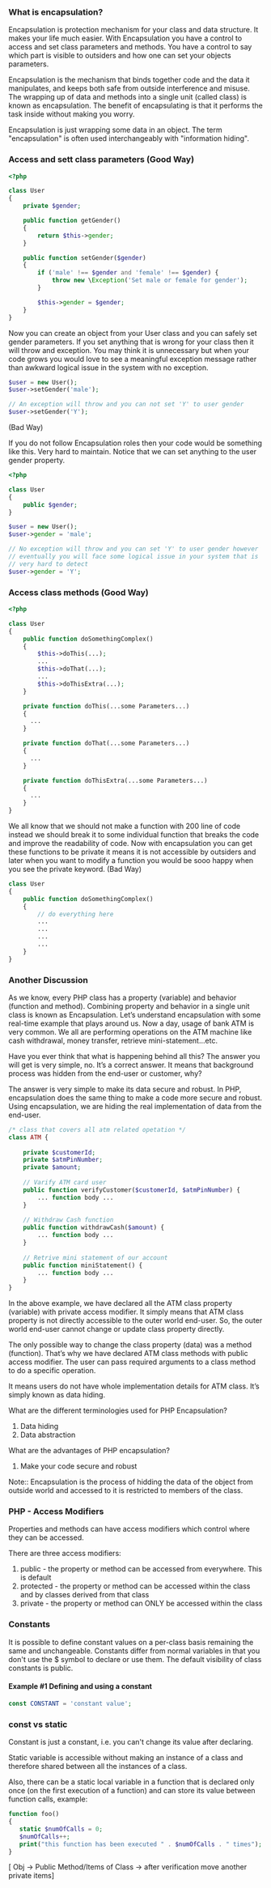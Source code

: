 ### What is encapsulation?
Encapsulation is protection mechanism for your class and data structure. It makes your life much easier. With Encapsulation you have a control to access and set class parameters and methods. You have a control to say which part is visible to outsiders and how one can set your objects parameters.

Encapsulation is the mechanism that binds together code and the data it manipulates, and keeps both safe from outside interference and misuse. The wrapping up of data and methods into a single unit (called class) is known as encapsulation. The benefit of encapsulating is that it performs the task inside without making you worry.

Encapsulation is just wrapping some data in an object. The term "encapsulation" is often used interchangeably with "information hiding".

### Access and sett class parameters (Good Way)

```php
<?php

class User
{
    private $gender;

    public function getGender()
    {
        return $this->gender;
    }

    public function setGender($gender)
    {
        if ('male' !== $gender and 'female' !== $gender) {
            throw new \Exception('Set male or female for gender');
        }

        $this->gender = $gender;
    }
}
```
Now you can create an object from your User class and you can safely set gender parameters. If you set anything that is wrong for your class then it will throw and exception. You may think it is unnecessary but when your code grows you would love to see a meaningful exception message rather than awkward logical issue in the system with no exception.
```php
$user = new User();
$user->setGender('male');

// An exception will throw and you can not set 'Y' to user gender
$user->setGender('Y');
```
(Bad Way)

If you do not follow Encapsulation roles then your code would be something like this. Very hard to maintain. Notice that we can set anything to the user gender property.
```php
<?php

class User
{
    public $gender;
}

$user = new User();
$user->gender = 'male';

// No exception will throw and you can set 'Y' to user gender however 
// eventually you will face some logical issue in your system that is 
// very hard to detect
$user->gender = 'Y';
```

### Access class methods (Good Way)
```php
<?php

class User
{
    public function doSomethingComplex()
    {
        $this->doThis(...);
        ...
        $this->doThat(...);
        ...
        $this->doThisExtra(...);
    }

    private function doThis(...some Parameters...)
    {
      ...
    }

    private function doThat(...some Parameters...)
    {
      ...
    }

    private function doThisExtra(...some Parameters...)
    {
      ...
    }
}
```
We all know that we should not make a function with 200 line of code instead we should break it to some individual function that breaks the code and improve the readability of code. Now with encapsulation you can get these functions to be private it means it is not accessible by outsiders and later when you want to modify a function you would be sooo happy when you see the private keyword.
(Bad Way)
```php
class User
{
    public function doSomethingComplex()
    {
        // do everything here
        ...
        ...
        ...
        ...
    }
}
```

### Another Discussion

As we know, every PHP class has a property (variable) and behavior (function and method). Combining property and behavior in a single unit class is known as Encapsulation.
Let’s understand encapsulation with some real-time example that plays around us. Now a day, usage of bank ATM is very common. We all are performing operations on the ATM machine like cash withdrawal, money transfer, retrieve mini-statement…etc.

Have you ever think that what is happening behind all this? The answer you will get is very simple, no. It’s a correct answer. It means that background process was hidden from the end-user or customer, why?

The answer is very simple to make its data secure and robust. In PHP, encapsulation does the same thing to make a code more secure and robust. Using encapsulation, we are hiding the real implementation of data from the end-user.

```php
/* class that covers all atm related opetation */
class ATM {
 
    private $customerId;
    private $atmPinNumber;
    private $amount;
 
    // Varify ATM card user
    public function verifyCustomer($customerId, $atmPinNumber) {
        ... function body ...
    }
 
    // Withdraw Cash function
    public function withdrawCash($amount) {
        ... function body ...
    }
 
    // Retrive mini statement of our account
    public function miniStatement() {
        ... function body ...
    }
}
```
In the above example, we have declared all the ATM class property (variable) with private access modifier. It simply means that ATM class property is not directly accessible to the outer world end-user. So, the outer world end-user cannot change or update class property directly.

The only possible way to change the class property (data) was a method (function). That’s why we have declared ATM class methods with public access modifier. The user can pass required arguments to a class method to do a specific operation.

It means users do not have whole implementation details for ATM class. It’s simply known as data hiding.

What are the different terminologies used for PHP Encapsulation?
1. Data hiding
2. Data abstraction

What are the advantages of PHP encapsulation?
1. Make your code secure and robust


Note:: Encapsulation is the process of hidding the data of the object from outside world and accessed to it is restricted to members of the class.

### PHP - Access Modifiers
Properties and methods can have access modifiers which control where they can be accessed.

There are three access modifiers:

1. public - the property or method can be accessed from everywhere. This is default
2. protected - the property or method can be accessed within the class and by classes derived from that class
3. private - the property or method can ONLY be accessed within the class

### Constants 
It is possible to define constant values on a per-class basis remaining the same and unchangeable. Constants differ from normal variables in that you don't use the $ symbol to declare or use them. The default visibility of class constants is public.

#### Example #1 Defining and using a constant
```php
const CONSTANT = 'constant value';
```

### const vs static

Constant is just a constant, i.e. you can't change its value after declaring.

Static variable is accessible without making an instance of a class and therefore shared between all the instances of a class.

Also, there can be a static local variable in a function that is declared only once (on the first execution of a function) and can store its value between function calls, example:

```php
function foo()
{
   static $numOfCalls = 0;
   $numOfCalls++;
   print("this function has been executed " . $numOfCalls . " times");
}
```


[ Obj -> Public Method/Items of Class -> after verification move another private items]